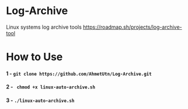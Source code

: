 # Log-Archive
Linux systems log archive tools
https://roadmap.sh/projects/log-archive-tool

# How to Use
#### 1 - ``` git clone https://github.com/AhmetUtn/Log-Archive.git ```
#### 2 - ``` chmod +x linux-auto-archive.sh```
#### 3 - ``` ./linux-auto-archive.sh ```


